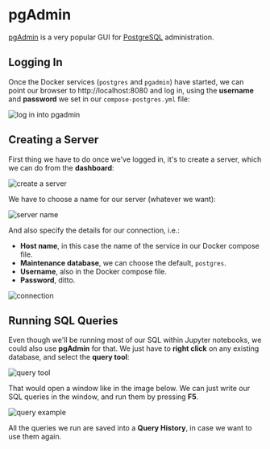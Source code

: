# pgAdmin
[pgAdmin][1] is a very popular GUI for [PostgreSQL][2] administration.

## Logging In
Once the Docker services (`postgres` and `pgadmin`) have started, we can point our browser to http://localhost:8080 and log in, using the **username** and **password** we set in our `compose-postgres.yml` file:

![log in into pgadmin](/images/login.png)

## Creating a Server
First thing we have to do once we've logged in, it's to create a server, which we can do from the **dashboard**:

![create a server](/images/add_server.png)

We have to choose a name for our server (whatever we want):

![server name](/images/server_name.png)

And also specify the details for our connection, i.e.:

* **Host name**, in this case the name of the service in our Docker compose file.
* **Maintenance database**, we can choose the default, `postgres`.
* **Username**, also in the Docker compose file.
* **Password**, ditto.

![connection](/images/connection.png)

## Running SQL Queries
Even though we'll be running most of our SQL within Jupyter notebooks, we could also use **pgAdmin** for that. We just have to **right click** on any existing database, and select the **query tool**:

![query tool](/images/query_tool.png)

That would open a window like in the image below. We can just write our SQL queries in the window, and run them by pressing **F5**. 

![query example](/images/query_example.png)

All the queries we run are saved into a **Query History**, in case we want to use them again.

[1]: https://www.pgadmin.org/
[2]: https://www.postgresql.org